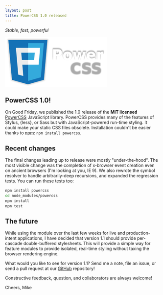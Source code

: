 ```yaml
---
layout: post
title: PowerCSS 1.0 released
---
```

*Stable, fast, powerful*

![PowerCSS 1.0 released](/images/2016-02-22-pcss.png)

## PowerCSS 1.0!
On Good Friday, we published the 1.0 release of the **MIT licensed** 
[PowerCSS][0] JavaScript library. PowerCSS provides many of the features of
Stylus, {less}, or Sass but with JavaScript-powered run-time styling.
It could make your static CSS files obsolete. Installation couldn't be easier
thanks to [npm][1]: `npm install powercss`.

## Recent changes
The final changes leading up to release were mostly "under-the-hood". The
most visible change was the completion of x-browser event creation even on
ancient browsers (I'm looking at you, IE 9). We also rewrote the symbol
resolver to handle arbitrarily-deep recursions, and expanded the regression
tests. You can run these tests too:

```bash
npm install powercss
cd node_modules/powercss
npm install
npm test
```

## The future
While using the module over the last few weeks for live and production-intent
applications, I have decided that version 1.1 should provide per-cascade
double-buffered stylesheets.  This will provide a simple way for feature
modules to provide isolated, real-time styling without taxing the browser
rendering engine.

What would you like to see for version 1.1?  Send me a note, file an issue,
or send a pull request at our [GitHub][2] repository!

Constructive feedback, question, and collaborators are always welcome!

Cheers, Mike

[0]:http://powercss.org
[1]:https://www.npmjs.com/package/powercss
[2]:https://github.com/mmikowski/powercss
